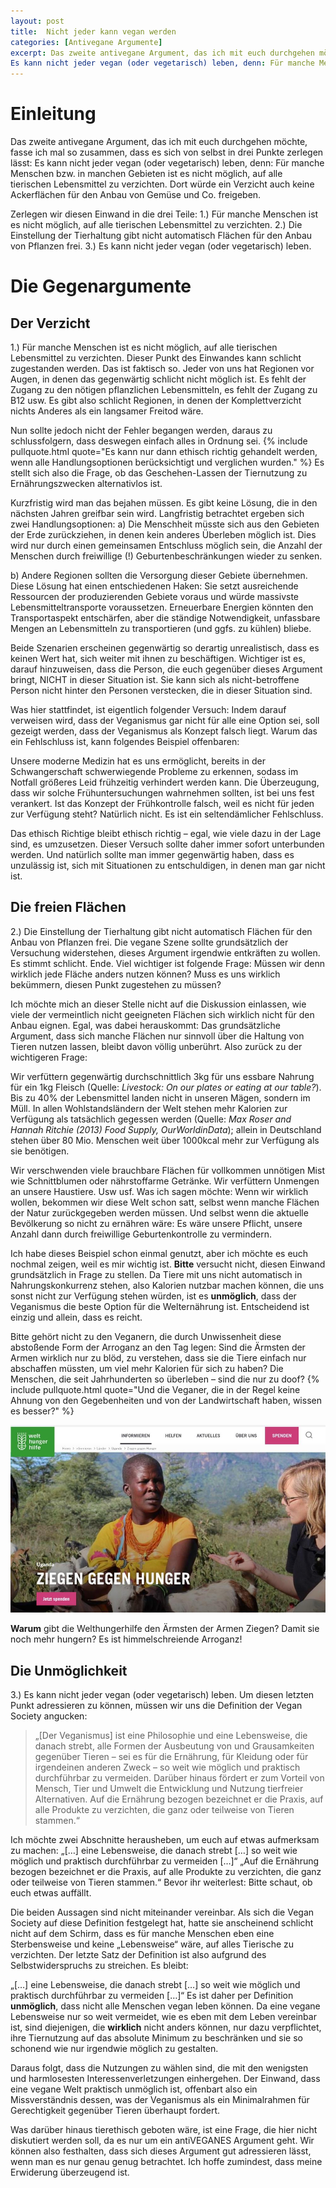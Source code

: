 ```yaml
---
layout: post
title:  Nicht jeder kann vegan werden
categories: [Antivegane Argumente]
excerpt: Das zweite antivegane Argument, das ich mit euch durchgehen möchte, fasse ich mal so zusammen, dass es sich von selbst in drei Punkte zerlegen lässt:
Es kann nicht jeder vegan (oder vegetarisch) leben, denn: Für manche Menschen bzw. in manchen Gebieten ist es nicht möglich, auf alle tierischen Lebensmittel zu verzichten. Dort würde ein Verzicht auch keine Ackerflächen für den Anbau von Gemüse und Co. freigeben. 
---
```


# Einleitung 

Das zweite antivegane Argument, das ich mit euch durchgehen möchte, fasse ich mal so zusammen, dass es sich von selbst in drei Punkte zerlegen lässt:
Es kann nicht jeder vegan (oder vegetarisch) leben, denn: Für manche Menschen bzw. in manchen Gebieten ist es nicht möglich, auf alle tierischen Lebensmittel zu verzichten. Dort würde ein Verzicht auch keine Ackerflächen für den Anbau von Gemüse und Co. freigeben.

Zerlegen wir diesen Einwand in die drei Teile:
1.) Für manche Menschen ist es nicht möglich, auf alle tierischen Lebensmittel zu verzichten.
2.) Die Einstellung der Tierhaltung gibt nicht automatisch Flächen für den Anbau von Pflanzen frei.
3.) Es kann nicht jeder vegan (oder vegetarisch) leben.

# Die Gegenargumente

## Der Verzicht

1.) Für manche Menschen ist es nicht möglich, auf alle tierischen Lebensmittel zu verzichten.
Dieser Punkt des Einwandes kann schlicht zugestanden werden. Das ist faktisch so. Jeder von uns hat Regionen vor Augen, in denen das gegenwärtig schlicht nicht möglich ist. Es fehlt der Zugang zu den nötigen pflanzlichen Lebensmitteln, es fehlt der Zugang zu B12 usw.
Es gibt also schlicht Regionen, in denen der Komplettverzicht nichts Anderes als ein langsamer Freitod wäre.

Nun sollte jedoch nicht der Fehler begangen werden, daraus zu schlussfolgern, dass deswegen einfach alles in Ordnung sei. {% include pullquote.html quote="Es kann nur dann ethisch richtig gehandelt werden, wenn alle Handlungsoptionen berücksichtigt und verglichen wurden." %}
Es stellt sich also die Frage, ob das Geschehen-Lassen der Tiernutzung zu Ernährungszwecken alternativlos ist.

Kurzfristig wird man das bejahen müssen. Es gibt keine Lösung, die in den nächsten Jahren greifbar sein wird.
Langfristig betrachtet ergeben sich zwei Handlungsoptionen:
  a) Die Menschheit müsste sich aus den Gebieten der Erde zurückziehen, in denen kein anderes Überleben möglich ist. Dies wird nur durch einen gemeinsamen Entschluss möglich sein, die Anzahl der Menschen durch freiwillige (!) Geburtenbeschränkungen wieder zu senken.

  b) Andere Regionen sollten die Versorgung dieser Gebiete übernehmen. Diese Lösung hat  einen entschiedenen Haken: Sie setzt ausreichende Ressourcen der produzierenden Gebiete voraus und würde massivste Lebensmitteltransporte voraussetzen. Erneuerbare Energien könnten den Transportaspekt entschärfen, aber die ständige Notwendigkeit, unfassbare Mengen an Lebensmitteln zu transportieren (und ggfs. zu kühlen) bliebe.

Beide Szenarien erscheinen gegenwärtig so derartig unrealistisch, dass es keinen Wert hat, sich weiter mit ihnen zu beschäftigen. Wichtiger ist es, darauf hinzuweisen, dass die Person, die euch gegenüber dieses Argument bringt, NICHT in dieser Situation ist. Sie kann sich als nicht-betroffene Person nicht hinter den Personen verstecken, die in dieser Situation sind.

Was hier stattfindet, ist eigentlich folgender Versuch: Indem darauf verweisen wird, dass der Veganismus gar nicht für alle eine Option sei, soll gezeigt werden, dass der Veganismus als Konzept falsch liegt.
Warum das ein Fehlschluss ist, kann folgendes Beispiel offenbaren:

Unsere moderne Medizin hat es uns ermöglicht, bereits in der Schwangerschaft schwerwiegende Probleme zu erkennen, sodass im Notfall größeres Leid frühzeitig verhindert werden kann. Die Überzeugung, dass wir solche Frühuntersuchungen wahrnehmen sollten, ist bei uns fest verankert.
Ist das Konzept der Frühkontrolle falsch, weil es nicht für jeden zur Verfügung steht?
Natürlich nicht. Es ist ein seltendämlicher Fehlschluss.

Das ethisch Richtige bleibt ethisch richtig – egal, wie viele dazu in der Lage sind, es umzusetzen.
Dieser Versuch sollte daher immer sofort unterbunden werden. Und natürlich sollte man immer gegenwärtig haben, dass es unzulässig ist, sich mit Situationen zu entschuldigen, in denen man gar nicht ist.

## Die freien Flächen

2.) Die Einstellung der Tierhaltung gibt nicht automatisch Flächen für den Anbau von Pflanzen frei.
Die vegane Szene sollte grundsätzlich der Versuchung widerstehen, dieses Argument irgendwie entkräften zu wollen. Es stimmt schlicht. Ende.
Viel wichtiger ist folgende Frage: Müssen wir denn wirklich jede Fläche anders nutzen können? Muss es uns wirklich bekümmern, diesen Punkt zugestehen zu müssen?

Ich möchte mich an dieser Stelle nicht auf die Diskussion einlassen, wie viele der vermeintlich nicht geeigneten Flächen sich wirklich nicht für den Anbau eignen. Egal, was dabei herauskommt: Das grundsätzliche Argument, dass sich manche Flächen nur sinnvoll über die Haltung von Tieren nutzen lassen, bleibt davon völlig unberührt.
Also zurück zu der wichtigeren Frage:

Wir verfüttern gegenwärtig durchschnittlich 3kg für uns essbare Nahrung für ein 1kg Fleisch (Quelle: _Livestock: On our plates or eating at our table?_). Bis zu 40% der Lebensmittel landen nicht in unseren Mägen, sondern im Müll. In allen Wohlstandsländern der Welt stehen mehr Kalorien zur Verfügung als tatsächlich gegessen werden (Quelle: _Max Roser and Hannah Ritchie (2013) Food Supply, OurWorldinData_); allein in Deutschland stehen über 80 Mio. Menschen weit über 1000kcal mehr zur Verfügung als sie benötigen. 

Wir verschwenden viele brauchbare Flächen für vollkommen unnötigen Mist wie Schnittblumen oder nährstoffarme Getränke. Wir verfüttern Unmengen an unsere Haustiere. Usw usf.
Was ich sagen möchte: Wenn wir wirklich wollen, bekommen wir diese Welt schon satt, selbst wenn manche Flächen der Natur zurückgegeben werden müssen. Und selbst wenn die aktuelle Bevölkerung so nicht zu ernähren wäre: Es wäre unsere Pflicht, unsere Anzahl dann durch freiwillige Geburtenkontrolle zu vermindern.

Ich habe dieses Beispiel schon einmal genutzt, aber ich möchte es euch nochmal zeigen, weil es mir wichtig ist. **Bitte** versucht nicht, diesen Einwand grundsätzlich in Frage zu stellen.
Da Tiere mit uns nicht automatisch in Nahrungskonkurrenz stehen, also Kalorien nutzbar machen können, die uns sonst nicht zur Verfügung stehen würden, ist es **unmöglich**, dass der Veganismus die beste Option für die Welternährung ist. Entscheidend ist einzig und allein, dass es reicht.

Bitte gehört nicht zu den Veganern, die durch Unwissenheit diese abstoßende Form der Arroganz an den Tag legen: Sind die Ärmsten der Armen wirklich nur zu blöd, zu verstehen, dass sie die Tiere einfach nur abschaffen müssten, um viel mehr Kalorien für sich zu haben? Die Menschen, die seit Jahrhunderten so überleben – sind die nur zu doof? {% include pullquote.html quote="Und die Veganer, die in der Regel keine Ahnung von den Gegebenheiten und von der Landwirtschaft haben, wissen es besser?" %}

![Welthungerhilfe - Ziegen gegen Hunger](/images/l017.jpg)

**Warum** gibt die Welthungerhilfe den Ärmsten der Armen Ziegen? Damit sie noch mehr hungern? Es ist himmelschreiende Arroganz!

## Die Unmöglichkeit

3.) Es kann nicht jeder vegan (oder vegetarisch) leben.
Um diesen letzten Punkt adressieren zu können, müssen wir uns die Definition der Vegan Society angucken:

> „\[Der Veganismus\] ist eine Philosophie und eine Lebensweise, die danach strebt, alle Formen der Ausbeutung von und Grausamkeiten gegenüber Tieren – sei es für die Ernährung, für Kleidung oder für irgendeinen anderen Zweck – so weit wie möglich und praktisch durchführbar zu vermeiden. Darüber hinaus fördert er zum Vorteil von Mensch, Tier und Umwelt die Entwicklung und Nutzung tierfreier Alternativen. Auf die Ernährung bezogen bezeichnet er die Praxis, auf alle Produkte zu verzichten, die ganz oder teilweise von Tieren stammen.“

Ich möchte zwei Abschnitte herausheben, um euch auf etwas aufmerksam zu machen:
„\[…\] eine Lebensweise, die danach strebt \[…\] so weit wie möglich und praktisch durchführbar zu vermeiden \[…\]“
„Auf die Ernährung bezogen bezeichnet er die Praxis, auf alle Produkte zu verzichten, die ganz oder teilweise von Tieren stammen.“
Bevor ihr weiterlest: Bitte schaut, ob euch etwas auffällt.

Die beiden Aussagen sind nicht miteinander vereinbar. Als sich die Vegan Society auf diese Definition festgelegt hat, hatte sie anscheinend schlicht nicht auf dem Schirm, dass es für manche Menschen eben eine Sterbensweise und keine „Lebensweise“ wäre, auf alles Tierische zu verzichten. Der letzte Satz der Definition ist also aufgrund des Selbstwiderspruchs zu streichen. Es bleibt:

„\[…\] eine Lebensweise, die danach strebt \[…\] so weit wie möglich und praktisch durchführbar zu vermeiden \[…\]“
Es ist daher per Definition **unmöglich**, dass nicht alle Menschen vegan leben können. Da eine vegane Lebensweise nur so weit vermeidet, wie es eben mit dem Leben vereinbar ist, sind diejenigen, die **wirklich** nicht anders können, nur dazu verpflichtet, ihre Tiernutzung auf das absolute Minimum zu beschränken und sie so schonend wie nur irgendwie möglich zu gestalten.

Daraus folgt, dass die Nutzungen zu wählen sind, die mit den wenigsten und harmlosesten Interessenverletzungen einhergehen.
Der Einwand, dass eine vegane Welt praktisch unmöglich ist, offenbart also ein Missverständnis dessen, was der Veganismus als ein Minimalrahmen für Gerechtigkeit gegenüber Tieren überhaupt fordert.
 
Was darüber hinaus tierethisch geboten wäre, ist eine Frage, die hier nicht diskutiert werden soll, da es nur um ein antiVEGANES Argument geht.
Wir können also festhalten, dass sich dieses Argument gut adressieren lässt, wenn man es nur genau genug betrachtet. Ich hoffe zumindest, dass meine Erwiderung überzeugend ist.
